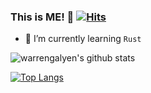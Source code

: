 ### This is ME! 👋 [![Hits](https://hits.seeyoufarm.com/api/count/incr/badge.svg?url=https%3A%2F%2Fgithub.com%2Fwarrengalyen&count_bg=%2379C83D&title_bg=%23555555&icon=&icon_color=%23E7E7E7&title=hits&edge_flat=false)](https://hits.seeyoufarm.com)

- 🌱 I’m currently learning `Rust`

![warrengalyen's github stats](https://github-readme-stats.vercel.app/api?username=warrengalyen&show_icons=true&include_all_commits=true&count_private=true)

[![Top Langs](https://github-readme-stats.vercel.app/api/top-langs/?username=warrengalyen)]((https://github.com/anuraghazra/github-readme-stats))

<!--
**warrengalyen/warrengalyen** is a ✨ _special_ ✨ repository because its `README.md` (this file) appears on your GitHub profile.

Here are some ideas to get you started:

- 🔭 I’m currently working on ...

- 👯 I’m looking to collaborate on ...
- 🤔 I’m looking for help with ...
- 💬 Ask me about ...
- 📫 How to reach me: ...
- 😄 Pronouns: ...
- ⚡ Fun fact: ...
-->
